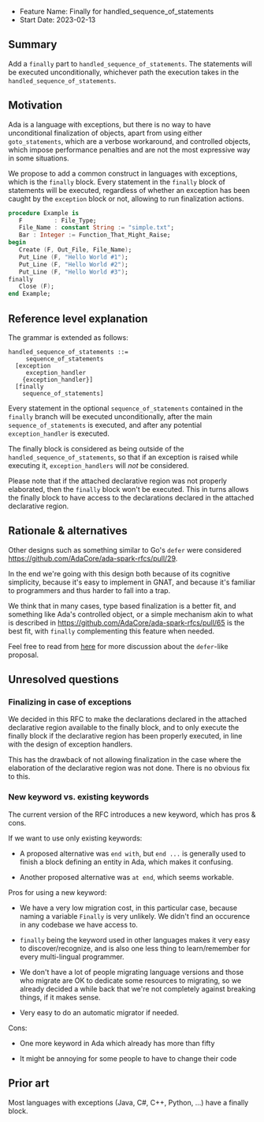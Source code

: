 - Feature Name: Finally for handled_sequence_of_statements
- Start Date: 2023-02-13 

## Summary

Add a `finally` part to `handled_sequence_of_statements`. The statements
will be executed unconditionally, whichever path the execution takes in the
`handled_sequence_of_statements`.

## Motivation

Ada is a language with exceptions, but there is no way to have unconditional
finalization of objects, apart from using either `goto_statements`, which are a
verbose workaround, and controlled objects, which impose performance penalties
and are not the most expressive way in some situations.

We propose to add a common construct in languages with exceptions, which is the
`finally` block. Every statement in the `finally` block of statements will be
executed, regardless of whether an exception has been caught by the `exception`
block or not, allowing to run finalization actions.

```ada
procedure Example is
   F         : File_Type;
   File_Name : constant String := "simple.txt";
   Bar : Integer := Function_That_Might_Raise;
begin
   Create (F, Out_File, File_Name);
   Put_Line (F, "Hello World #1");
   Put_Line (F, "Hello World #2");
   Put_Line (F, "Hello World #3");
finally
   Close (F);
end Example;
```

## Reference level explanation

The grammar is extended as follows:

```
handled_sequence_of_statements ::= 
     sequence_of_statements
  [exception
     exception_handler
    {exception_handler}]
  [finally
    sequence_of_statements]
```

Every statement in the optional `sequence_of_statements` contained in the
`finally` branch will be executed unconditionally, after the main
`sequence_of_statements` is executed, and after any potential
`exception_handler` is executed.

The finally block is considered as being outside of the
`handled_sequence_of_statements`, so that if an exception is raised while
executing it, `exception_handlers` will *not* be considered.

Please note that if the attached declarative region was not properly
elaborated, then the `finally` block won't be executed. This in turns allows
the finally block to have access to the declarations declared in the attached
declarative region.

## Rationale & alternatives

Other designs such as something similar to Go's `defer` were considered
https://github.com/AdaCore/ada-spark-rfcs/pull/29.

In the end we're going with this design both because of its cognitive
simplicity, because it's easy to implement in GNAT, and because it's familiar
to programmers and thus harder to fall into a trap.

We think that in many cases, type based finalization is a better fit, and
something like Ada's controlled object, or a simple mechanism akin to what is
described in https://github.com/AdaCore/ada-spark-rfcs/pull/65 is the best fit,
with `finally` complementing this feature when needed.

Feel free to read from
[here](https://github.com/AdaCore/ada-spark-rfcs/pull/29#issuecomment-539025062)
for more discussion about the `defer`-like proposal.

## Unresolved questions

### Finalizing in case of exceptions

We decided in this RFC to make the declarations declared in the attached
declarative region available to the finally block, and to only execute the
finally block if the declarative region has been properly executed, in line
with the design of exception handlers. 

This has the drawback of not allowing finalization in the case where the
elaboration of the declarative region was not done. There is no obvious fix to
this.

### New keyword vs. existing keywords

The current version of the RFC introduces a new keyword, which has pros & cons.

If we want to use only existing keywords:

* A proposed alternative was `end with`, but `end ...` is generally used to
  finish a block defining an entity in Ada, which makes it confusing.

* Another proposed alternative was `at end`, which seems workable.

Pros for using a new keyword:

* We have a very low migration cost, in this particular case, because naming a
  variable `Finally` is very unlikely. We didn't find an occurence in any
  codebase we have access to.

* `finally` being the keyword used in other languages makes it very easy to
  discover/recognize, and is also one less thing to learn/remember for every
  multi-lingual programmer.

* We don't have a lot of people migrating language versions and those who
  migrate are OK to dedicate some resources to migrating, so we already decided
  a while back that we're not completely against breaking things, if it makes
  sense.

* Very easy to do an automatic migrator if needed.

Cons:

* One more keyword in Ada which already has more than fifty

* It might be annoying for some people to have to change their code



## Prior art

Most languages with exceptions (Java, C#, C++, Python, ...) have a finally
block.
